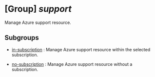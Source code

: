 # [Group] _support_

Manage Azure support resource.

## Subgroups

- [in-subscription](/Commands/support/in-subscription/readme.md)
: Manage Azure support resource within the selected subscription.

- [no-subscription](/Commands/support/no-subscription/readme.md)
: Manage Azure support resource without a subscription.
